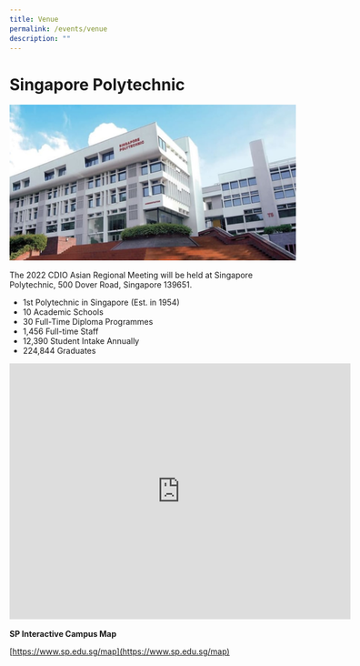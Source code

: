 ```yaml
---
title: Venue
permalink: /events/venue
description: ""
---
```

# Singapore Polytechnic

![](/images/sp-splash.jpg)

The 2022 CDIO Asian Regional Meeting will be held at Singapore Polytechnic, 500 Dover Road, Singapore 139651.

* 1st Polytechnic in Singapore (Est. in 1954)
* 10 Academic Schools
* 30 Full-Time Diploma Programmes
* 1,456 Full-time Staff
* 12,390 Student Intake Annually
* 224,844 Graduates


<iframe src="https://www.google.com/maps/embed?pb=!1m18!1m12!1m3!1d1994.3880306164654!2d103.7781489578605!3d1.309659431271658!2m3!1f0!2f0!3f0!3m2!1i1024!2i768!4f13.1!3m3!1m2!1s0x31da1a602ff17c15%3A0xa9545dd23993859e!2sSingapore%20Polytechnic!5e0!3m2!1sen!2ssg!4v1647225900003!5m2!1sen!2ssg" width="600" height="450" style="border:0;" allowfullscreen="" loading="lazy"></iframe>

**SP Interactive Campus Map**

[https://www.sp.edu.sg/map](https://www.sp.edu.sg/map)